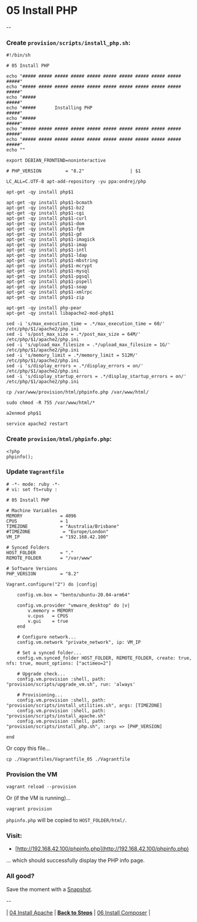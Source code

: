 # 05 Install PHP

--

### Create `provision/scripts/install_php.sh`:

```
#!/bin/sh

# 05 Install PHP

echo "##### ##### ##### ##### ##### ##### ##### ##### ##### ##### #####"
echo "##### ##### ##### ##### ##### ##### ##### ##### ##### ##### #####"
echo "#####                                                       #####"
echo "#####       Installing PHP                                  #####"
echo "#####                                                       #####"
echo "##### ##### ##### ##### ##### ##### ##### ##### ##### ##### #####"
echo "##### ##### ##### ##### ##### ##### ##### ##### ##### ##### #####"
echo ""

export DEBIAN_FRONTEND=noninteractive

# PHP_VERSION         = "8.2"                 | $1

LC_ALL=C.UTF-8 apt-add-repository -yu ppa:ondrej/php

apt-get -qy install php$1

apt-get -qy install php$1-bcmath
apt-get -qy install php$1-bz2
apt-get -qy install php$1-cgi
apt-get -qy install php$1-curl
apt-get -qy install php$1-dom
apt-get -qy install php$1-fpm
apt-get -qy install php$1-gd
apt-get -qy install php$1-imagick
apt-get -qy install php$1-imap
apt-get -qy install php$1-intl
apt-get -qy install php$1-ldap
apt-get -qy install php$1-mbstring
apt-get -qy install php$1-mcrypt
apt-get -qy install php$1-mysql
apt-get -qy install php$1-pgsql
apt-get -qy install php$1-pspell
apt-get -qy install php$1-soap
apt-get -qy install php$1-xmlrpc
apt-get -qy install php$1-zip

apt-get -qy install php-pear
apt-get -qy install libapache2-mod-php$1

sed -i 's/max_execution_time = .*/max_execution_time = 60/' /etc/php/$1/apache2/php.ini
sed -i 's/post_max_size = .*/post_max_size = 64M/' /etc/php/$1/apache2/php.ini
sed -i 's/upload_max_filesize = .*/upload_max_filesize = 1G/' /etc/php/$1/apache2/php.ini
sed -i 's/memory_limit = .*/memory_limit = 512M/' /etc/php/$1/apache2/php.ini
sed -i 's/display_errors = .*/display_errors = on/' /etc/php/$1/apache2/php.ini
sed -i 's/display_startup_errors = .*/display_startup_errors = on/' /etc/php/$1/apache2/php.ini

cp /var/www/provision/html/phpinfo.php /var/www/html/

sudo chmod -R 755 /var/www/html/*

a2enmod php$1

service apache2 restart
```

### Create `provision/html/phpinfo.php`:

```
<?php
phpinfo();
```

### Update `Vagrantfile`

```
# -*- mode: ruby -*-
# vi: set ft=ruby :

# 05 Install PHP

# Machine Variables
MEMORY              = 4096
CPUS                = 1
TIMEZONE            = "Australia/Brisbane"
#TIMEZONE            = "Europe/London"
VM_IP               = "192.168.42.100"

# Synced Folders
HOST_FOLDER         = "."
REMOTE_FOLDER       = "/var/www"

# Software Versions
PHP_VERSION         = "8.2"

Vagrant.configure("2") do |config|

	config.vm.box = "bento/ubuntu-20.04-arm64"

	config.vm.provider "vmware_desktop" do |v|
		v.memory = MEMORY
		v.cpus   = CPUS
		v.gui    = true
	end

	# Configure network...
	config.vm.network "private_network", ip: VM_IP

	# Set a synced folder...
	config.vm.synced_folder HOST_FOLDER, REMOTE_FOLDER, create: true, nfs: true, mount_options: ["actimeo=2"]

	# Upgrade check...
	config.vm.provision :shell, path: "provision/scripts/upgrade_vm.sh", run: 'always'

	# Provisioning...
	config.vm.provision :shell, path: "provision/scripts/install_utilities.sh", args: [TIMEZONE]
	config.vm.provision :shell, path: "provision/scripts/install_apache.sh"
	config.vm.provision :shell, path: "provision/scripts/install_php.sh", :args => [PHP_VERSION]

end
```

Or copy this file...

```
cp ./Vagrantfiles/Vagrantfile_05 ./Vagrantfile
```

### Provision the VM

```
vagrant reload --provision
```

Or (if the VM is running)...

```
vagrant provision
```

`phpinfo.php` will be copied to `HOST_FOLDER/html/`.

### Visit:

* [http://192.168.42.100/phpinfo.php](http://192.168.42.100/phpinfo.php)

... which should successfully display the PHP info page.

### All good?

Save the moment with a [Snapshot](./Snapshots.md).

--

<!-- 05 Install PHP -->
| [04 Install Apache](./04_Install_Apache.md)
| [**Back to Steps**](../README.md)
| [06 Install Composer](./06_Install_Composer.md)
|
